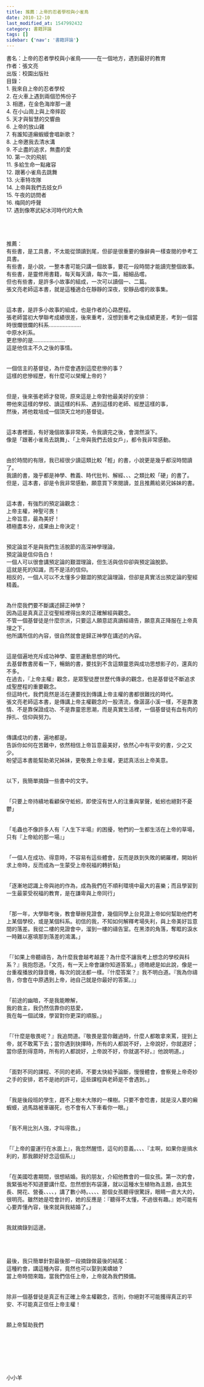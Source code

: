 ```yaml
---
title: 推薦：上帝的忍者學校與小雀鳥
date: 2010-12-10
last_modified_at: 1547992432
category: 書籍評論
tags: []
sidebar: {'nav': '書籍評論'}
---
```


<p>書名：上帝的忍者學校與小雀鳥———在一個地方，遇到最好的教育<br/>作者：張文亮<br/>出版：校園出版社<br/><!--more-->目錄：<br/>1.	我來自上帝的忍者學校<br/>2.	在火車上遇到兩個恐怖份子<br/>3.	相邀，在金色海岸那一邊<br/>4.	在小山崗上與上帝摔跤<br/>5.	天才與智慧的交響曲<br/>6.	上帝的放山雞<br/>7.	有誰知道癩蝦蟆會唱新歌？<br/>8.	上帝邀我去清水溝<br/>9.	不止盡的追求，無盡的愛<br/>10.	第一次的飛航<br/>11.	多給生命一點雍容<br/>12.	跟著小雀鳥去跳舞<br/>13.	火車特攻隊<br/>14.	上帝與我們去妓女戶<br/>15.	午夜的訪問者<br/>16.	梅岡的呼聲<br/>17.	遇到像寒武紀冰河時代的大魚<br/><br/><br/><br/><br/>推薦：<br/>有些書，是工具書，不太能從頭讀到尾，但卻是很重要的像辭典一樣查閱的參考工具書。<br/>有些書，是小說，一整本書可能只講一個故事，要花一段時間才能讀完整個故事。<br/>有些書，是靈修用書籍，每天每天讀，每次一篇，細細品嚐。<br/>但也有些書，是許多小故事的組成，一次可以讀個一、二篇。<br/>張文亮老師這本書，就是這種適合在靜靜的深夜，安靜品嚐的故事集。<br/><br/><br/>這本書，是許多小故事的組成，也是作者的心路歷程。<br/>張老師當初大學聯考成績很差，後來重考，沒想到重考之後成績更差，考到一個當時很爛很爛的科系…………………<br/>中原水利系。<br/>更悲慘的是…………………<br/>這是他信主不久之後的事情。<br/><br/><br/>一個信主的基督徒，為什麼會遇到這麼悲慘的事？<br/>這樣的悲慘經歷，有什麼可以榮耀上帝的？<br/><br/><br/>但是，後來張老師才發現，原來這是上帝對他最美好的安排：<br/>帶他來這樣的學校、讀這樣的科系、遇到這樣的老師、經歷這樣的事，<br/>然後，將他栽培成一個頂天立地的基督徒。<br/><br/><br/>這本書裡面，有好幾個故事非常美，令我讀完之後，會潸然淚下。<br/>像是「跟著小雀鳥去跳舞」、「上帝與我們去妓女戶」，都令我非常感動。<br/><br/><br/>由於時間的有限，我已經很少讀這類比較「輕」的書，小說更是幾乎都沒時間讀了。<br/>我讀的書，幾乎都是神學、教義、時代批判、解經、、、之類比較「硬」的書了。<br/>但是，這本書，卻是令我非常感動，願意買下來閱讀，並且推薦給弟兄姊妹的書。<br/><br/><br/>這本書，有強烈的預定論觀念：<br/>上帝主權，神聖可畏！<br/>上帝旨意，最為美好！<br/>積極盡本分，成果由上帝決定！<br/><br/><br/>預定論並不是與我們生活脫節的高深神學理論，<br/>預定論是信仰告白！<br/>一個人可以很會講預定論的艱澀理論，但生活與信仰卻與預定論脫節。<br/>這就是死的知識，而不是活的信仰。<br/>相反的，一個人可以不太懂多少艱澀的預定論理論，但卻是真實活出預定論的聖經精義。<br/><br/><br/>為什麼我們要不斷講述歸正神學？<br/>因為這是真真正正從聖經裡得出來的正確解經與觀念。<br/>不管一個基督徒是什麼宗派，只要這人願意認真讀經禱告，願意真正降服在上帝真理之下，<br/>他所講所信的內容，很自然就會是歸正神學在講述的內容。<br/><br/><br/>這是個遍地充斥成功神學、靈恩運動思想的時代。<br/>去基督教書房看一下，暢銷的書，要找到不含這類靈恩與成功思想影子的，還真的不多。<br/>在過去，『上帝主權』觀念，是眾聖徒歷世歷代傳承的觀念，也是基督徒不斷追求成聖歷程的重要觀念。<br/>但這時代，我們竟然是活在連要找到傳講上帝主權的書都很難找的時代。<br/>張文亮老師這本書，是傳講上帝主權觀念的一股清流，像潺潺小溪一樣，不是靠激情、不是靠保證成功、不是靠靈恩思潮，而是真實生活裡，一個基督徒有血有肉的掙扎、信仰與努力。<br/><br/><br/>傳講成功的書，遍地都是。<br/>告訴你如何在苦難中，依然相信上帝旨意最美好，依然心中有平安的書，少之又少。<br/>盼望這本書能幫助弟兄姊妹，更敬畏上帝主權，更認真活出上帝美意。<br/><br/><br/>以下，我簡單摘錄一些書中的文字。<br/><br/><br/>「只要上帝持續地看顧保守蚯蚓，即使沒有世人的注重與掌聲，蚯蚓也絕對不憂鬱」<br/><br/><br/>「毛蟲也不像許多人有『人生下半場』的困擾，牠們的一生都生活在上帝的草場，只有『上帝給的那一場』」<br/><br/><br/>「一個人在成功、得意時，不容易有這些體會，反而是跌到失敗的網羅裡，開始祈求上帝時，反而成為一生蒙受上帝祝福的轉折點」<br/><br/><br/>「逐漸地認識上帝與祂的作為，成為我們在不順利環境中最大的喜樂；而且學習到一生最蒙受祝福的教育，是在謙卑與上帝同行」<br/><br/><br/>「那一年，大學聯考後，教會舉辦見證會，幾個同學上台見證上帝如何幫助他們考上某個學校，或是某個科系。初信的我，不知如何解釋考場失利，與上帝美好旨意間的落差。我從二樓的見證會中，溜到一樓的禱告室。在黑漆的角落，奪眶的淚水一時難以塞填那到落差的鴻溝。」<br/><br/><br/>「『如果上帝聽禱告，為什麼我會越考越差？為什麼不讓我考上想念的學校與科系？』我抱怨道。「文亮，有一天上帝會讓你知道答案。」德皓總是如此說，像是一台重複播放的錄音機，每次的說法都一樣。『什麼答案？』我不明白道。『我為你禱告，你會在中原遇到上帝，祂自己就是你最好的答案。』」<br/><br/><br/>「前途的幽暗，不是我能瞭解，<br/>我的救主，我仍然信靠你的慈愛，<br/>我在每一個試煉，學習對你更深的順服。」<br/><br/><br/>「『什麼是敬畏呢？』我追問道。『敬畏是當你難過時，什麼人都敢拿來罵，提到上帝，就不敢罵下去；當你遇到抉擇時，所有的人都說不好，上帝說好，你就選好；當你感到得意時，所有的人都說好，上帝說不好，你就選不好。』他說明道。」<br/><br/><br/>「面對不同的課程、不同的老師，不要太快給予論斷，慢慢體會，會察覺上帝奇妙之手的安排，若不是祂的許可，這些課程與老師是不會遇到。」<br/><br/><br/>「我是後段班的學生，趕不上樹木大隊的一棵樹。只要不會唸書，就是沒人要的癩蝦蟆，過馬路被車碾死，也不會有人下車看你一眼。」<br/><br/><br/>「我不用比別人強，才叫得救。」<br/><br/><br/>「『上帝的靈運行在水面上』，我忽然醒悟，這句的意義。、、、『主啊，如果你是搞水利的，那我願好好念這個系』」<br/><br/><br/>「在美國唸書期間，很想結婚。我的朋友，介紹他教會的一個女孩。第一次約會，我緊張地不知道要講什麼。忽然想到布袋蓮，就以這種水生植物為主題，由其生長、開花、營養、、、、，講了數小時。、、、、那個女孩聽得很驚訝，眼睛一直大大的，很明亮。雖然她是唸會計的，她的反應是：『聽得不太懂，不過很有趣。』她可能有心要弄懂內容，後來就與我結婚了。」<br/><br/><br/>我就摘錄到這邊。<br/><br/><br/><br/><br/>最後，我只簡單針對最後那一段摘錄做最後的結尾：<br/>這種約會，講這種內容，竟然也可以娶到美嬌娘？<br/>當上帝時間來臨，當我們信任上帝，上帝就為我們預備。<br/><br/><br/>除非一個基督徒是真正有正確上帝主權觀念，否則，你絕對不可能獲得真正的平安、不可能真正信任上帝主權！<br/><br/><br/>願上帝幫助我們<br/><br/><br/><br/><br/><br/><br/><br/>小小羊<br/>
</p>